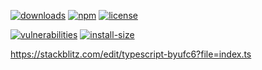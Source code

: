 [![downloads][downloads]][downloads-url]
[![npm][npm]][npm-url]
[![license][license]][license-url]

[![vulnerabilities][vulnerabilities]][vulnerabilities-url]
[![install-size][install-size]][install-size-url]

[downloads]: https://img.shields.io/npm/dt/query-selector-all-shadow-root.svg
[downloads-url]: https://npmcharts.com/compare/query-selector-all-shadow-root
[npm]: https://img.shields.io/npm/v/query-selector-all-shadow-root
[npm-url]: https://www.npmjs.com/package/query-selector-all-shadow-root
[license]: https://img.shields.io/npm/l/query-selector-all-shadow-root
[license-url]: https://github.com/deleonio/javascript-utils/blob/main/LICENSE
[vulnerabilities]: https://img.shields.io/snyk/vulnerabilities/npm/query-selector-all-shadow-root
[vulnerabilities-url]: https://snyk.io/test/npm/query-selector-all-shadow-root
[install-size]: https://packagephobia.now.sh/badge?p=query-selector-all-shadow-root
[install-size-url]: https://packagephobia.now.sh/result?p=query-selector-all-shadow-root

https://stackblitz.com/edit/typescript-byufc6?file=index.ts
